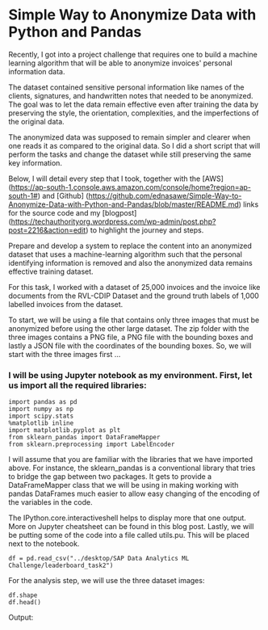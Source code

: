 # Simple Way to Anonymize Data with Python and Pandas
Recently, I got into a project challenge that requires one to build a machine learning algorithm
that will be able to anonymize invoices' personal information data. 


The dataset contained sensitive personal information like names of the clients, signatures, and
handwritten notes that needed to be anonymized. The goal was to let the data remain effective even
after training the data by preserving the style, the orientation, complexities, and the imperfections
of the original data. 


The anonymized data was supposed to remain simpler and clearer when one reads it as compared to the
original data. So I did a short script that will perform the tasks and change the dataset while still
preserving the same key information. 


Below, I will detail every step that I took, together with the [AWS] (https://ap-south-1.console.aws.amazon.com/console/home?region=ap-south-1#) and [Github] (https://github.com/ednasawe/Simple-Way-to-Anonymize-Data-with-Python-and-Pandas/blob/master/README.md) links for the source code and my [blogpost] (https://techauthorityorg.wordpress.com/wp-admin/post.php?post=2216&action=edit) to highlight the journey and steps. 


Prepare and develop a system to replace the content into an anonymized dataset that uses a machine-learning
algorithm such that the personal identifying information is removed and also the anonymized data remains
effective training dataset. 


For this task, I worked with a dataset of 25,000 invoices and the invoice like documents from the RVL-CDIP Dataset
and the ground truth labels of 1,000 labelled invoices from the dataset.


To start, we will be using a file that contains only three images that must be anonymized before using the other
large dataset. The zip folder with the three images contains a PNG file, a PNG file with the bounding boxes and
lastly a JSON file with the coordinates of the bounding boxes. So, we will start with the three images first ...

### I will be using Jupyter notebook as my environment. First, let us import all the required libraries:

```
import pandas as pd
import numpy as np
import scipy.stats
%matplotlib inline
import matplotlib.pyplot as plt
from sklearn_pandas import DataFrameMapper
from sklearn.preprocessing import LabelEncoder
```

I will assume that you are familiar with the libraries that we have imported above. For instance, the sklearn_pandas
is a conventional library that tries to bridge the gap between two packages. It gets to provide a DataFrameMapper
class that we will be using in making working with pandas DataFrames much easier to allow easy changing of the
encoding of the variables in the code.


The IPython.core.interactiveshell helps to display more that one output. More on Jupyter cheatsheet can be found
in this blog post. Lastly, we will be putting some of the code into a file called utils.pu. This will be placed
next to the notebook.


```df = pd.read_csv("../desktop/SAP Data Analytics ML Challenge/leaderboard_task2") ```


For the analysis step, we will use the three dataset images:

```
df.shape
df.head()
```


Output:






